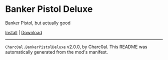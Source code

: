 # Banker Pistol Deluxe

Banker Pistol, but actually good

[Install](https://hitman-resources.netlify.app/smf-install-link/https://github.com/charc0al/HM3_BankerPistol/releases/latest/download/mod.framework.zip) | [Download](https://github.com/charc0al/HM3_BankerPistol/releases/latest/download/mod.framework.zip)

---

`Charc0al.BankerPistolDeluxe` v2.0.0, by Charc0al. This README was automatically generated from the mod's manifest.
